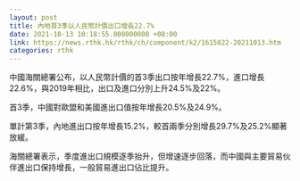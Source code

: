```yaml
---
layout: post
title: 內地首3季以人民幣計價出口增長22.7%
date: 2021-10-13 10:18:55.000000000 +08:00
link: https://news.rthk.hk/rthk/ch/component/k2/1615022-20211013.htm
categories: rthk
---
```


中國海關總署公布，以人民幣計價的首3季出口按年增長22.7%，進口增長22.6%，與2019年相比，出口及進口分別上升24.5%及22%。

首3季，中國對歐盟和美國進出口值按年增長20.5%及24.9%。

單計第3季，內地進出口按年增長15.2%，較首兩季分別增長29.7%及25.2%顯著放緩。

海關總署表示，季度進出口規模逐季抬升，但增速逐步回落，而中國與主要貿易伙伴進出口保持增長，一般貿易進出口佔比提升。
